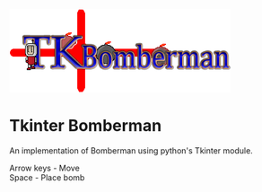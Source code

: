 ![TK Bomberman logo](https://raw.githubusercontent.com/alxm9/tk_bomberman/refs/heads/main/sprites/tkbombermanlogo.png)

# Tkinter Bomberman

An implementation of Bomberman using python's Tkinter module.

Arrow keys - Move<br>
Space - Place bomb
